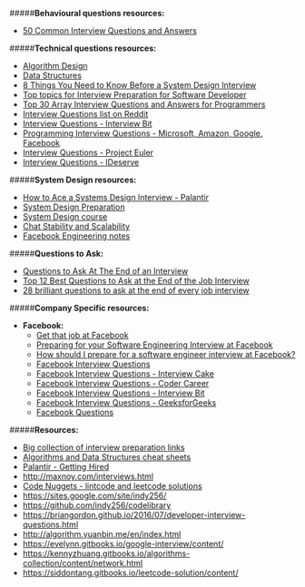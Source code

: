 #####**Behavioural questions resources:**
- [50 Common Interview Questions and Answers](https://www.facebook.com/notes/sri-lanka/50-common-interview-questions-and-answers/129489815910)

#####**Technical questions resources:**
- [Algorithm Design](https://www.hiredintech.com/algorithm-design)
- [Data Structures](http://www.geeksforgeeks.org/data-structures/)
- [8 Things You Need to Know Before a System Design Interview](http://blog.gainlo.co/index.php/2015/10/22/8-things-you-need-to-know-before-system-design-interviews/)
- [Top topics for Interview Preparation for Software Developer](http://www.geeksforgeeks.org/interview-preparation-for-software-developer/)
-  [Top 30 Array Interview Questions and Answers for Programmers](http://javarevisited.blogspot.com/2015/06/top-20-array-interview-questions-and-answers.html)
- [Interview Questions list on Reddit](https://www.reddit.com/r/cscareerquestions/comments/20ahfq/heres_a_pretty_big_list_of_programming_interview/)
- [Interview Questions - Interview Bit](https://www.interviewbit.com/all-problem-list/)
- [Programming Interview Questions - Microsoft, Amazon, Google, Facebook](http://www.thelearningpoint.net/computer-science/programming-interview-questions---microsoft-amazon-google-facebook)
- [Interview Questions - Project Euler](https://projecteuler.net/archives)
- [Interview Questions - IDeserve](http://www.ideserve.co.in/)

#####**System Design resources:**
- [How to Ace a Systems Design Interview - Palantir](https://www.palantir.com/2011/10/how-to-ace-a-systems-design-interview/)
- [System Design Preparation](https://github.com/checkcheckzz/system-design-interview)
- [System Design course](https://www.hiredintech.com/system-design)
- [Chat Stability and Scalability](https://www.facebook.com/notes/facebook-engineering/chat-stability-and-scalability/51412338919)
- [Facebook Engineering notes](https://www.facebook.com/Engineering/notes)

#####**Questions to Ask:**
- [Questions to Ask At The End of an Interview](http://blog.gainlo.co/index.php/2015/10/22/what-to-ask-interviewer-at-the-end-of-an-interview/)
- [Top 12 Best Questions to Ask at the End of the Job Interview](https://biginterview.com/blog/2011/08/best-questions-to-ask-end-interview.html)
- [28 brilliant questions to ask at the end of every job interview](http://www.businessinsider.com/questions-to-ask-at-end-of-job-interview-2016-4)

#####**Company Specific resources:**
- **Facebook:**
  - [Get that job at Facebook](https://www.facebook.com/notes/facebook-engineering/get-that-job-at-facebook/10150964382448920/)
  - [Preparing for your Software Engineering Interview at Facebook](https://www.facebook.com/careers/life/preparing-for-your-software-engineering-interview-at-facebook)
  - [How should I prepare for a software engineer interview at Facebook?](https://www.quora.com/How-should-I-prepare-for-a-software-engineer-interview-at-Facebook/answer/Bosmat-Eldar?__snid3__=206743146&__nsrc__=4)
  - [Facebook Interview Questions](https://alfasin.com/2014/12/08/facebook-interview-questions/)
  - [Facebook Interview Questions - Interview Cake](https://www.interviewcake.com/facebook-interview-questions)
  - [Facebook Interview Questions - Coder Career](http://codercareer.blogspot.com/p/facebook-interview-questions.html)
  - [Facebook Interview Questions - Interview Bit](https://www.interviewbit.com/search/?q=Facebook)
  - [Facebook Interview Questions - GeeksforGeeks](http://www.practice.geeksforgeeks.org/tag-page.php?tag=Facebook&isCmp=1)
  - [Facebook Questions](https://github.com/cserspring/algorithms/blob/master/Facebook)

#####**Resources:**
- [Big collection of interview preparation links](https://www.reddit.com/r/cscareerquestions/comments/2lzc4h/big_collection_of_interview_preparation_links/)
- [Algorithms and Data Structures cheat sheets](https://www.reddit.com/r/learnprogramming/comments/3gpvyx/algorithms_and_data_structures_cheat_sheets/)
- [Palantir - Getting Hired](http://www.palantir.com/getting-hired/)
- http://maxnoy.com/interviews.html
- [Code Nuggets - lintcode and leetcode solutions](http://codenuggets.com/)
- https://sites.google.com/site/indy256/
- https://github.com/indy256/codelibrary
- https://briangordon.github.io/2016/07/developer-interview-questions.html
- http://algorithm.yuanbin.me/en/index.html
- https://evelynn.gitbooks.io/google-interview/content/
- https://kennyzhuang.gitbooks.io/algorithms-collection/content/network.html
- https://siddontang.gitbooks.io/leetcode-solution/content/

